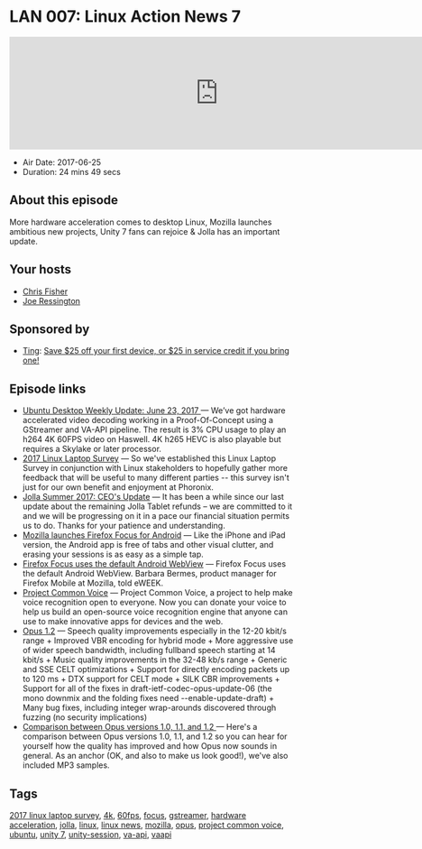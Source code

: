 # LAN 007: Linux Action News 7

<iframe src="https://player.fireside.fm/v2/DAcK9LdX+a1-e3Hdl?theme=dark" width="740" height="200" frameborder="0" scrolling="no"></iframe>

* Air Date: 2017-06-25
* Duration: 24 mins 49 secs

## About this episode

More hardware acceleration comes to desktop Linux, Mozilla launches ambitious new projects, Unity 7 fans can rejoice & Jolla has an important update.

## Your hosts
* [Chris Fisher](https://linuxactionnews.com/hosts/chris)
* [Joe Ressington](https://linuxactionnews.com/hosts/joe)

## Sponsored by

  * [Ting](https://linux.ting.com): [Save $25 off your first device, or $25 in service credit if you bring one!](https://linux.ting.com)



## Episode links

  * [Ubuntu Desktop Weekly Update: June 23, 2017 ](https://insights.ubuntu.com/2017/06/23/ubuntu-desktop-weekly-update-june-23-2017/ "Ubuntu Desktop Weekly Update: June 23, 2017 ") — We’ve got hardware accelerated video decoding working in a Proof-Of-Concept using a GStreamer and VA-API pipeline. The result is 3% CPU usage to play an h264 4K 60FPS video on Haswell. 4K h265 HEVC is also playable but requires a Skylake or later processor. 
  * [2017 Linux Laptop Survey](http://www.phoronix.com/scan.php?page=news_item&px=2017-Linux-Laptop-Survey "2017 Linux Laptop Survey") — So we've established this Linux Laptop Survey in conjunction with Linux stakeholders to hopefully gather more feedback that will be useful to many different parties -- this survey isn't just for our own benefit and enjoyment at Phoronix. 
  * [Jolla Summer 2017: CEO's Update](https://blog.jolla.com/summer-2017-ceo-update/ "Jolla Summer 2017: CEO's Update") — It has been a while since our last update about the remaining Jolla Tablet refunds – we are committed to it and we will be progressing on it in a pace our financial situation permits us to do. Thanks for your patience and understanding.
  * [Mozilla launches Firefox Focus for Android](https://blog.mozilla.org/blog/2017/06/20/firefox-focus-new-to-android-blocks-annoying-ads-and-protects-your-privacy/ "Mozilla launches Firefox Focus for Android") — Like the iPhone and iPad version, the Android app is free of tabs and other visual clutter, and erasing your sessions is as easy as a simple tap. 
  * [Firefox Focus uses the default Android WebView](http://www.eweek.com/enterprise-apps/mozilla-brings-firefox-focus-to-android-to-improve-privacy "Firefox Focus uses the default Android WebView") — Firefox Focus uses the default Android WebView. Barbara Bermes, product manager for Firefox Mobile at Mozilla, told eWEEK. 
  * [Project Common Voice](https://voice.mozilla.org/ "Project Common Voice") — Project Common Voice, a project to help make voice recognition open to everyone. Now you can donate your voice to help us build an open-source voice recognition engine that anyone can use to make innovative apps for devices and the web.
  * [Opus 1.2](http://opus-codec.org/release/stable/2017/06/20/libopus-1_2.html "Opus 1.2") — Speech quality improvements especially in the 12-20 kbit/s range \+ Improved VBR encoding for hybrid mode \+ More aggressive use of wider speech bandwidth, including fullband speech starting at 14 kbit/s \+ Music quality improvements in the 32-48 kb/s range \+ Generic and SSE CELT optimizations \+ Support for directly encoding packets up to 120 ms \+ DTX support for CELT mode \+ SILK CBR improvements \+ Support for all of the fixes in draft-ietf-codec-opus-update-06 (the mono downmix and the folding fixes need --enable-update-draft) \+ Many bug fixes, including integer wrap-arounds discovered through fuzzing (no security implications)
  * [Comparison between Opus versions 1.0, 1.1, and 1.2 ](https://people.xiph.org/~jm/opus/opus-1.2/ "Comparison between Opus versions 1.0, 1.1, and 1.2 ") — Here's a comparison between Opus versions 1.0, 1.1, and 1.2 so you can hear for yourself how the quality has improved and how Opus now sounds in general. As an anchor (OK, and also to make us look good!), we've also included MP3 samples.



## Tags

[2017 linux laptop survey](https://linuxactionnews.com/tags/2017%20linux%20laptop%20survey), [4k](https://linuxactionnews.com/tags/4k), [60fps](https://linuxactionnews.com/tags/60fps), [focus](https://linuxactionnews.com/tags/focus), [gstreamer](https://linuxactionnews.com/tags/gstreamer), [hardware acceleration](https://linuxactionnews.com/tags/hardware%20acceleration), [jolla](https://linuxactionnews.com/tags/jolla), [linux](https://linuxactionnews.com/tags/linux), [linux news](https://linuxactionnews.com/tags/linux%20news), [mozilla](https://linuxactionnews.com/tags/mozilla), [opus](https://linuxactionnews.com/tags/opus), [project common voice](https://linuxactionnews.com/tags/project%20common%20voice), [ubuntu](https://linuxactionnews.com/tags/ubuntu), [unity 7](https://linuxactionnews.com/tags/unity%207), [unity-session](https://linuxactionnews.com/tags/unity-session), [va-api](https://linuxactionnews.com/tags/va-api), [vaapi](https://linuxactionnews.com/tags/vaapi)